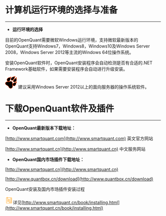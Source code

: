 # 计算机运行环境的选择与准备

---

* **运行环境的选择**

目前的OpenQuant需要微软Windows运行环境，支持微软最新版本的OpenQuant支持Windows7，Windows8，Windows10及Windows Server 2008，Windows Server 2012等主流的Windows 64位操作系统。

安装OpenQuant软件时，OpenQuant安装程序会自动检测是否有合适的.NET Framework基础软件，如果需要安装程序会自动进行升级安装。

![](/assets/icon_pawprint.png) 建议采用Windows Server 2012以上的面向服务器的操作系统软件。

# 下载OpenQuant软件及插件

---

* **OpenQuant最新版本下载地址：**

[http://www.smartquant.com](http://www.smartquant.com) 英文官方网站

[http://www.smartquant.cn](http://www.smartquant.cn)   中文服务网站

* **OpenQuant国内市场插件下载地址：**

[http://www.smartquant.cn](http://www.smartquant.cn)

[http://www.quantbox.cn/download](http://www.quantbox.cn/download)



OpenQuant安装及国内市场插件安装过程

![](/assets/icon_text.png)详见[http://www.smartquant.cn/book/installing.html](http://www.smartquant.cn/book/installing.html)









